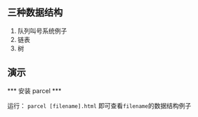 ## 三种数据结构

1. 队列叫号系统例子
2. 链表
3. 树

## 演示

*** 安装 parcel ***

运行：
`parcel [filename].html` 即可查看`filename`的数据结构例子
